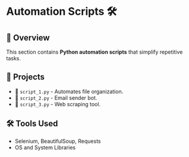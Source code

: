 # Automation Scripts 🛠️

## 📌 Overview
This section contains **Python automation scripts** that simplify repetitive tasks.

## 🚀 Projects
- 🔧 `script_1.py` - Automates file organization.
- 🔧 `script_2.py` - Email sender bot.
- 🔧 `script_3.py` - Web scraping tool.

## 🛠️ Tools Used
- Selenium, BeautifulSoup, Requests
- OS and System Libraries
